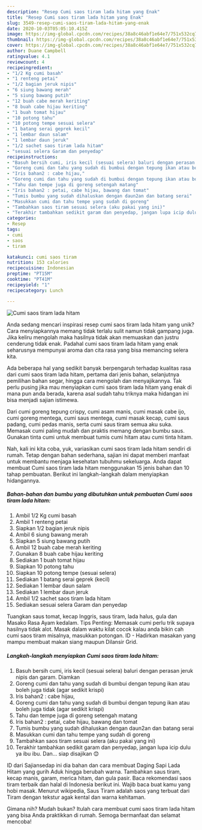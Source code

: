 ```yaml
---
description: "Resep Cumi saos tiram lada hitam yang Enak"
title: "Resep Cumi saos tiram lada hitam yang Enak"
slug: 3549-resep-cumi-saos-tiram-lada-hitam-yang-enak
date: 2020-10-03T05:05:10.415Z
image: https://img-global.cpcdn.com/recipes/38a8c46abf1e64e7/751x532cq70/cumi-saos-tiram-lada-hitam-foto-resep-utama.jpg
thumbnail: https://img-global.cpcdn.com/recipes/38a8c46abf1e64e7/751x532cq70/cumi-saos-tiram-lada-hitam-foto-resep-utama.jpg
cover: https://img-global.cpcdn.com/recipes/38a8c46abf1e64e7/751x532cq70/cumi-saos-tiram-lada-hitam-foto-resep-utama.jpg
author: Duane Campbell
ratingvalue: 4.1
reviewcount: 4
recipeingredient:
- "1/2 Kg cumi basah"
- "1 renteng petai"
- "1/2 bagian jeruk nipis"
- "6 siung bawang merah"
- "5 siung bawang putih"
- "12 buah cabe merah keriting"
- "8 buah cabe hijau keriting"
- "1 buah tomat hijau"
- "10 potong tahu"
- "10 potong tempe sesuai selera"
- "1 batang serai geprek kecil"
- "1 lembar daun salam"
- "1 lembar daun jeruk"
- "1/2 sachet saos tiram lada hitam"
- "sesuai selera Garam dan penyedap"
recipeinstructions:
- "Basuh bersih cumi, iris kecil (sesuai selera) baluri dengan perasan jeruk nipis dan garam. Diamkan"
- "Goreng cumi dan tahu yang sudah di bumbui dengan tepung ikan atau boleh juga tidak (agar sedikit krispi)"
- "Iris bahan2 : cabe hijau,"
- "Goreng cumi dan tahu yang sudah di bumbui dengan tepung ikan atau boleh juga tidak (agar sedikit krispi)"
- "Tahu dan tempe juga di goreng setengah matang"
- "Iris bahan2 : petai, cabe hijau, bawang dan tomat"
- "Tumis bumbu yang sudah dihaluskan dengan daun2an dan batang serai"
- "Masukkan cumi dan tahu tempe yang sudah di goreng"
- "Tambahkan saos tiram sesuai selera (aku pakai yang ini)"
- "Terakhir tambahkan sedikit garam dan penyedap, jangan lupa icip dulu ya ibu ibu. Dan... siap disajikan 😊"
categories:
- Resep
tags:
- cumi
- saos
- tiram

katakunci: cumi saos tiram 
nutrition: 153 calories
recipecuisine: Indonesian
preptime: "PT15M"
cooktime: "PT41M"
recipeyield: "1"
recipecategory: Lunch

---
```



![Cumi saos tiram lada hitam](https://img-global.cpcdn.com/recipes/38a8c46abf1e64e7/751x532cq70/cumi-saos-tiram-lada-hitam-foto-resep-utama.jpg)

Anda sedang mencari inspirasi resep cumi saos tiram lada hitam yang unik? Cara menyiapkannya memang tidak terlalu sulit namun tidak gampang juga. Jika keliru mengolah maka hasilnya tidak akan memuaskan dan justru cenderung tidak enak. Padahal cumi saos tiram lada hitam yang enak seharusnya mempunyai aroma dan cita rasa yang bisa memancing selera kita.

Ada beberapa hal yang sedikit banyak berpengaruh terhadap kualitas rasa dari cumi saos tiram lada hitam, pertama dari jenis bahan, selanjutnya pemilihan bahan segar, hingga cara mengolah dan menyajikannya. Tak perlu pusing jika mau menyiapkan cumi saos tiram lada hitam yang enak di mana pun anda berada, karena asal sudah tahu triknya maka hidangan ini bisa menjadi sajian istimewa.

Dari cumi goreng tepung crispy, cumi asam manis, cumi masak cabe ijo, cumi goreng mentega, cumi saus mentega, cumi masak kecap, cumi saus padang, cumi pedas manis, serta cumi saus tiram semua aku suka. Memasak cumi paling mudah dan praktis memang dengan bumbu saus. Gunakan tinta cumi untuk membuat tumis cumi hitam atau cumi tinta hitam.


Nah, kali ini kita coba, yuk, variasikan cumi saos tiram lada hitam sendiri di rumah. Tetap dengan bahan sederhana, sajian ini dapat memberi manfaat untuk membantu menjaga kesehatan tubuhmu sekeluarga. Anda dapat membuat Cumi saos tiram lada hitam menggunakan 15 jenis bahan dan 10 tahap pembuatan. Berikut ini langkah-langkah dalam menyiapkan hidangannya.

<!--inarticleads1-->

##### Bahan-bahan dan bumbu yang dibutuhkan untuk pembuatan Cumi saos tiram lada hitam:

1. Ambil 1/2 Kg cumi basah
1. Ambil 1 renteng petai
1. Siapkan 1/2 bagian jeruk nipis
1. Ambil 6 siung bawang merah
1. Siapkan 5 siung bawang putih
1. Ambil 12 buah cabe merah keriting
1. Gunakan 8 buah cabe hijau keriting
1. Sediakan 1 buah tomat hijau
1. Siapkan 10 potong tahu
1. Siapkan 10 potong tempe (sesuai selera)
1. Sediakan 1 batang serai geprek (kecil)
1. Sediakan 1 lembar daun salam
1. Sediakan 1 lembar daun jeruk
1. Ambil 1/2 sachet saos tiram lada hitam
1. Sediakan sesuai selera Garam dan penyedap


Tuangkan saus tomat, kecap Inggris, saus tiram, lada halus, gula dan Masako Rasa Ayam kedalam. Tips Penting: Memasak cumi perlu trik supaya hasilnya tidak alot. Masak dalam waktu kilat cocok kalau anda bikin cah cumi saos tiram misalnya, masukkan potongan. ID - Hadirkan masakan yang mampu membuat makan siang maupun Dilansir Grid. 

<!--inarticleads2-->

##### Langkah-langkah menyiapkan Cumi saos tiram lada hitam:

1. Basuh bersih cumi, iris kecil (sesuai selera) baluri dengan perasan jeruk nipis dan garam. Diamkan
1. Goreng cumi dan tahu yang sudah di bumbui dengan tepung ikan atau boleh juga tidak (agar sedikit krispi)
1. Iris bahan2 : cabe hijau,
1. Goreng cumi dan tahu yang sudah di bumbui dengan tepung ikan atau boleh juga tidak (agar sedikit krispi)
1. Tahu dan tempe juga di goreng setengah matang
1. Iris bahan2 : petai, cabe hijau, bawang dan tomat
1. Tumis bumbu yang sudah dihaluskan dengan daun2an dan batang serai
1. Masukkan cumi dan tahu tempe yang sudah di goreng
1. Tambahkan saos tiram sesuai selera (aku pakai yang ini)
1. Terakhir tambahkan sedikit garam dan penyedap, jangan lupa icip dulu ya ibu ibu. Dan... siap disajikan 😊


ID dari Sajiansedap ini dia bahan dan cara membuat Daging Sapi Lada Hitam yang gurih Aduk hingga berubah warna. Tambahkan saus tiram, kecap manis, garam, merica hitam, dan gula pasir. Baca rekomendasi saos tiram terbaik dan halal di Indonesia berikut ini. Wajib baca buat kamu yang hobi masak. Menurut wikipedia, Saus Tiram adalah saos yang terbuat dari Tiram dengan tekstur agak kental dan warna kehitaman. 

Gimana nih? Mudah bukan? Itulah cara membuat cumi saos tiram lada hitam yang bisa Anda praktikkan di rumah. Semoga bermanfaat dan selamat mencoba!
